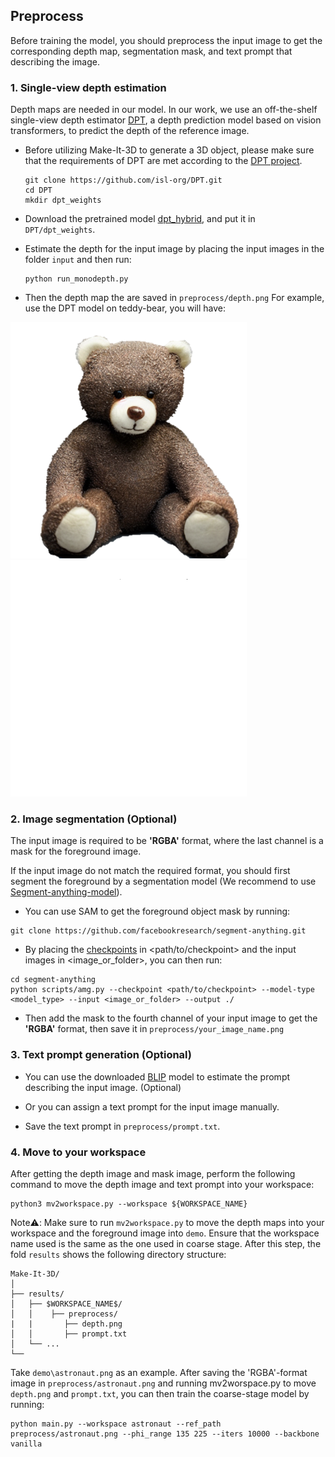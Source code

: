 ## Preprocess

Before training the model, you should preprocess the input image to get the corresponding depth map, segmentation mask, and 
text prompt that describing the image.



### 1. Single-view depth estimation
Depth maps are needed in our model.
In our work, we use an off-the-shelf single-view depth estimator [DPT](https://github.com/isl-org/DPT), a depth prediction model based on vision transformers, to predict the depth of the reference image. 

- Before utilizing Make-It-3D to generate a 3D object, please make sure that the requirements of DPT are met according to the [DPT project](https://github.com/isl-org/DPT).
  ```
  git clone https://github.com/isl-org/DPT.git
  cd DPT
  mkdir dpt_weights
  ```
- Download the pretrained model [dpt_hybrid](https://github.com/intel-isl/DPT/releases/download/1_0/dpt_hybrid-midas-501f0c75.pt), and put it in `DPT/dpt_weights`.


- Estimate the depth for the input image by placing the input images in the folder ```input``` and then run: 
  ```
  python run_monodepth.py
  ```
- Then the depth map the are saved in ```preprocess/depth.png```
For example, use the DPT model on teddy-bear, you will have:

![](../demo/teddy.png) <img src="../results/preprocess/teddy/depth.png" width="378" heigh="378"/>
### 2. Image segmentation (Optional)

The input image is required to be **'RGBA'** format, where the last channel is a mask for the foreground image.

If the input image do not match the required format, you should first segment the foreground by a segmentation model (We recommend to use [Segment-anything-model](https://github.com/facebookresearch/segment-anything)).

- You can use SAM to get the foreground object mask by running:
```
git clone https://github.com/facebookresearch/segment-anything.git
```

- By placing the [checkpoints](https://dl.fbaipublicfiles.com/segment_anything/sam_vit_h_4b8939.pth) in <path/to/checkpoint> and the input images in <image_or_folder>, you can then run:
```
cd segment-anything
python scripts/amg.py --checkpoint <path/to/checkpoint> --model-type <model_type> --input <image_or_folder> --output ./
```
- Then add the mask to the fourth channel of your input image to get the **'RGBA'** format, then save it in ``preprocess/your_image_name.png``


### 3. Text prompt generation (Optional)

- You can use the downloaded [BLIP](https://github.com/salesforce/BLIP) model to estimate the prompt describing the input image. (Optional)

- Or you can assign a text prompt for the input image manually.

- Save the text prompt in ```preprocess/prompt.txt```.


### 4. Move to your workspace

After getting the depth image and mask image, perform the following command to  move the depth image and text prompt into your workspace:
```
python3 mv2workspace.py --workspace ${WORKSPACE_NAME}
```

Note⚠️: Make sure to run ```mv2workspace.py``` to move the depth maps into your workspace and the foreground image into ```demo```. Ensure that the workspace name used is the same as the one used in coarse stage.
After this step, the fold ```results``` shows the following directory structure:
```
Make-It-3D/
│
├── results/
│   ├── $WORKSPACE_NAME$/
│   │    ├── preprocess/
|   |       ├── depth.png
│   │       ├── prompt.txt
│   └── ...
└── 
```

Take ```demo\astronaut.png``` as an example. After saving the 'RGBA'-format image in ```preprocess/astronaut.png``` and running mv2worspace.py to move ```depth.png``` and ```prompt.txt```, you can then 
train the coarse-stage model by running: 
```
python main.py --workspace astronaut --ref_path preprocess/astronaut.png --phi_range 135 225 --iters 10000 --backbone vanilla
```
